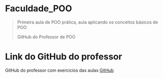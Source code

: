 # Faculdade_POO
> Primeira aula de POO prática, aula aplicando os conceitos básicos de POO
>
> GitHub do Professor de POO
# Link do GitHub do professor
GitHub do professor com exercicios das aulas [GitHub](https://github.com/P-Clevison/Aulas-POO)
   
